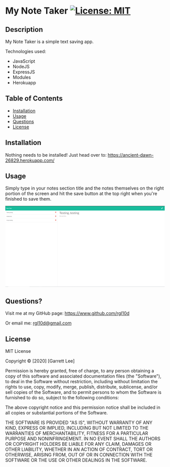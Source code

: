 # My Note Taker [![License: MIT](https://img.shields.io/badge/License-MIT-yellow.svg)](https://opensource.org/licenses/MIT)

## Description 

My Note Taker is a simple text saving app.

Technologies used:
- JavaScript
- NodeJS
- ExpressJS
- Modules
- Herokuapp

## Table of Contents

* [Installation](#installation)
* [Usage](#usage)
* [Questions](#questions)
* [License](#license)

## Installation
Nothing needs to be installed! Just head over to: https://ancient-dawn-26829.herokuapp.com/

## Usage 

Simply type in your notes section title and the notes themselves on the right portion of the screen and hit the save button at the top right when you're finished to save them.

![screenshot](/public/assets/notespage.png)

## Questions?

Visit me at my GitHub page: https://www.github.com/rgl10d

Or email me: rgl10d@gmail.com

## License

MIT License

Copyright © [2020] [Garrett Lee]

Permission is hereby granted, free of charge, to any person obtaining a copy
of this software and associated documentation files (the "Software"), to deal
in the Software without restriction, including without limitation the rights
to use, copy, modify, merge, publish, distribute, sublicense, and/or sell
copies of the Software, and to permit persons to whom the Software is
furnished to do so, subject to the following conditions:

The above copyright notice and this permission notice shall be included in all
copies or substantial portions of the Software.

THE SOFTWARE IS PROVIDED "AS IS", WITHOUT WARRANTY OF ANY KIND, EXPRESS OR
IMPLIED, INCLUDING BUT NOT LIMITED TO THE WARRANTIES OF MERCHANTABILITY,
FITNESS FOR A PARTICULAR PURPOSE AND NONINFRINGEMENT. IN NO EVENT SHALL THE
AUTHORS OR COPYRIGHT HOLDERS BE LIABLE FOR ANY CLAIM, DAMAGES OR OTHER
LIABILITY, WHETHER IN AN ACTION OF CONTRACT, TORT OR OTHERWISE, ARISING FROM,
OUT OF OR IN CONNECTION WITH THE SOFTWARE OR THE USE OR OTHER DEALINGS IN THE
SOFTWARE.
